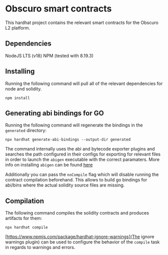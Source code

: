 # Obscuro smart contracts

This hardhat project contains the relevant smart contracts for the Obscuro L2 platform.

## Dependencies

NodeJS LTS (v18)
NPM (tested with 8.19.3)

## Installing

Running the following command will pull all of the relevant dependencies for node and solidity.

```shell
npm install
``` 

## Generating abi bindings for GO

Running the following command will regenerate the bindings in the `generated` directory:

```shell
npx hardhat generate-abi-bindings --output-dir generated
```

The command internally uses the abi and bytecode exporter plugins and searches the path configured in their configs for exporting for relevant files in order to launch the `abigen` executable with the correct paramaters. More info on installing `abigen` can be found [here](https://geth.ethereum.org/docs/dapp/abigen)


Additionally you can pass the `noCompile` flag which will disable running the contract compilation beforehand. This allows to build go bindings for abi/bins where the actual solidity source files are missing.

## Compilation

The following command compiles the solidity contracts and produces artifacts for them:

```shell
npx hardhat compile
```

[https://www.npmjs.com/package/hardhat-ignore-warnings](The ignore warnings plugin) can be used to configure the behavior of the `compile` task in regards to warnings and errors.